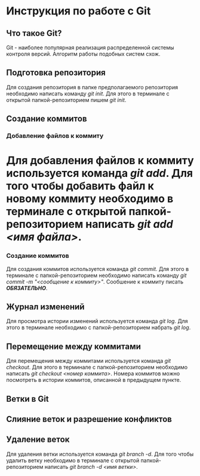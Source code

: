 # Инструкция по работе с Git

## Что такое Git?
Git - наиболее популярная реализация распределенной системы контроля версий. Алгоритм работы подобных систем схож.

## Подготовка репозитория
Для создания репозитория в папке предполагаемого репозитория необходимо написать команду *git init*. Для этого в терминале с открытой папкой-репозиторием пишем *git init*.

## Создание коммитов

### Добавление файлов к коммиту
Для добавления файлов к коммиту используется команда *git add*. Для того чтобы добавить файл к новому коммиту необходимо в терминале с открытой папкой-репозиторием написать *git add <имя файла>*.
=======
### Создание коммитов
Для создания коммитов используется команда *git commit*. Для этого в терминале с папкой-репозиторием необходимо написать команду *git commit -m "<сообщение к коммиту>"*. Сообшение к коммиту писать ***ОБЯЗАТЕЛЬНО***.

## Журнал изменений
Для просмотра истории изменений используется команда *git log*. Для этого в терминале необходимо с папкой-репозиторием набрать *git log*.

## Перемещение между коммитами
Для перемещения между коммитами используется команда *git checkout*. Для этого в терминале с папкой-репозиторием необходимо написать *git checkout <номер коммита>*. Номера коммитов можно посмотреть в истории коммитов, описанной в предыдущем пункте.

## Ветки в Git

## Слияние веток и разрешение конфликтов

## Удаление веток
Для удаления ветки используется команда *git branch -d*. Для того чтобы удалить ветку необходимо в терминале с открытой папкой-репозиторием написать *git branch -d <имя ветки>*.
